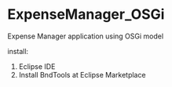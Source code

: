 # ExpenseManager_OSGi
Expense Manager application using OSGi model

install:
  1. Eclipse IDE
  2. Install BndTools at Eclipse Marketplace 
